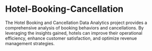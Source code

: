 # Hotel-Booking-Cancellation
The Hotel Booking and Cancellation Data Analytics project provides a comprehensive analysis of booking behaviors and cancellations. By leveraging the insights gained, hotels can improve their operational efficiency, enhance customer satisfaction, and optimize revenue management strategies.
